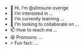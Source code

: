 - 👋 Hi, I’m @slimsure-sverige
- 👀 I’m interested in ...
- 🌱 I’m currently learning ...
- 💞️ I’m looking to collaborate on ...
- 📫 How to reach me ...
- 😄 Pronouns: ...
- ⚡ Fun fact: ...

<!---
slimsure-sverige/slimsure-sverige is a ✨ special ✨ repository because its `README.md` (this file) appears on your GitHub profile.
You can click the Preview link to take a look at your changes.
--->
